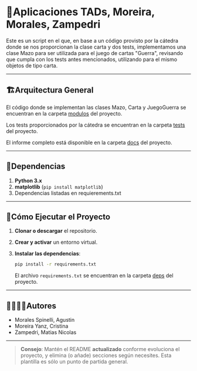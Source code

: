 # 🐍Aplicaciones TADs, Moreira, Morales, Zampedri

Este es un script en el que, en base a un código provisto por la cátedra donde se nos proporcionan la clase carta y dos tests, implementamos una clase Mazo para ser utilizada para el juego de cartas "Guerra", revisando que cumpla con los tests antes mencionados, utilizando para el mismo objetos de tipo carta.

---
## 🏗Arquitectura General

El código donde se implementan las clases Mazo, Carta y JuegoGuerra se encuentran en la carpeta [modulos](./modulos) del proyecto.

Los tests proporcionados por la cátedra se encuentran en la carpeta [tests](./tests/) del proyecto.

El informe completo está disponible en la carpeta [docs](./docs) del proyecto.

---
## 📑Dependencias

1. **Python 3.x**
2. **matplotlib** (`pip install matplotlib`)
3. Dependencias listadas en requierements.txt

---
## 🚀Cómo Ejecutar el Proyecto
1. **Clonar o descargar** el repositorio.

2. **Crear y activar** un entorno virtual.

3. **Instalar las dependencias**:
   ```bash
   pip install -r requirements.txt
   ```
   El archivo `requirements.txt` se encuentran en la carpeta [deps](./deps) del proyecto.

---
## 🙎‍♀️🙎‍♂️Autores

- Morales Spinelli, Agustin
- Moreira Yanz, Cristina
- Zampedri, Matias Nicolas

---

> **Consejo**: Mantén el README **actualizado** conforme evoluciona el proyecto, y elimina (o añade) secciones según necesites. Esta plantilla es sólo un punto de partida general.
